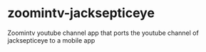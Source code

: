 # zoomintv-jacksepticeye
Zoomintv youtube channel app that ports the youtube channel of jacksepticeye to a mobile app
